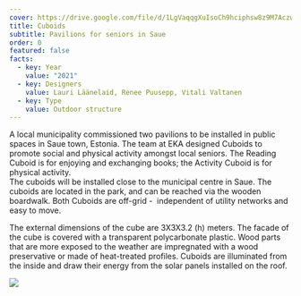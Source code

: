 ```yaml
---
cover: https://drive.google.com/file/d/1LgVaqqgXuIsoCh9hciphsw8z9M7Aczwo/view?usp=sharing
title: Cuboids
subtitle: Pavilions for seniors in Saue
order: 0
featured: false
facts:
  - key: Year
    value: "2021"
  - key: Designers
    value: Lauri Läänelaid, Renee Puusepp, Vitali Valtanen
  - key: Type
    value: Outdoor structure
---
```

A local municipality commissioned two pavilions to be installed in public spaces in Saue town, Estonia. The team at EKA designed Cuboids to promote social and physical activity amongst local seniors. The Reading Cuboid is for enjoying and exchanging books; the Activity Cuboid is for physical activity.\
The cuboids will be installed close to the municipal centre in Saue. The cuboids are located in the park, and can be reached via the wooden boardwalk. Both Cuboids are off-grid -  independent of utility networks and easy to move.

The external dimensions of the cube are 3X3X3.2 (h) meters. The facade of the cube is covered with a transparent polycarbonate plastic. Wood parts that are more exposed to the weather are impregnated with a wood preservative or made of heat-treated profiles. Cuboids are illuminated from the inside and draw their energy from the solar panels installed on the roof.

![](https://drive.google.com/file/d/1IJ5hm4BOHySbZgZEUNIkn0vxl2n9PG19/view?usp=sharing)